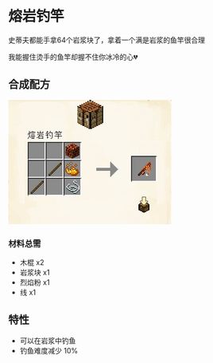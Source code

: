 # 熔岩钓竿

史蒂夫都能手拿64个岩浆块了，拿着一个满是岩浆的鱼竿很合理

我能握住烫手的鱼竿却握不住你冰冷的心💔

## 合成配方

<img src="/Play/fishing/rod/lava_rod/craft.jpg" />

### 材料总需

* 木棍 x2
* 岩浆块 x1
* 烈焰粉 x1
* 线 x1

## 特性

* 可以在岩浆中钓鱼
* 钓鱼难度减少 10%